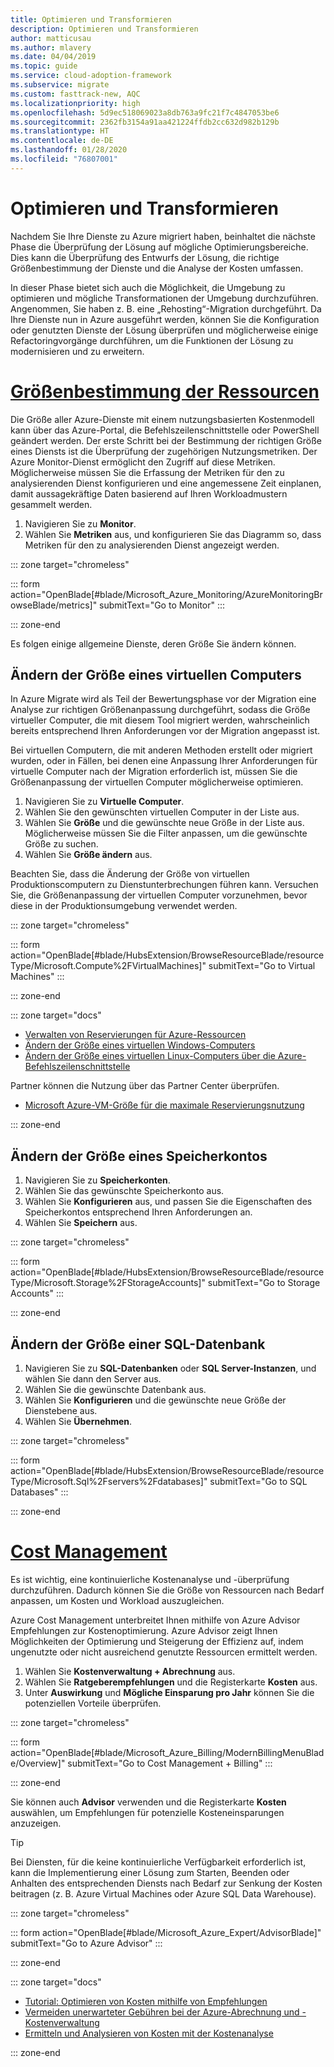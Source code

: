 ```yaml
---
title: Optimieren und Transformieren
description: Optimieren und Transformieren
author: matticusau
ms.author: mlavery
ms.date: 04/04/2019
ms.topic: guide
ms.service: cloud-adoption-framework
ms.subservice: migrate
ms.custom: fasttrack-new, AQC
ms.localizationpriority: high
ms.openlocfilehash: 5d9ec518069023a8db763a9fc21f7c4847053be6
ms.sourcegitcommit: 2362fb3154a91aa421224ffdb2cc632d982b129b
ms.translationtype: HT
ms.contentlocale: de-DE
ms.lasthandoff: 01/28/2020
ms.locfileid: "76807001"
---
```

# <a name="optimize-and-transform"></a>Optimieren und Transformieren

Nachdem Sie Ihre Dienste zu Azure migriert haben, beinhaltet die nächste Phase die Überprüfung der Lösung auf mögliche Optimierungsbereiche. Dies kann die Überprüfung des Entwurfs der Lösung, die richtige Größenbestimmung der Dienste und die Analyse der Kosten umfassen.

In dieser Phase bietet sich auch die Möglichkeit, die Umgebung zu optimieren und mögliche Transformationen der Umgebung durchzuführen. Angenommen, Sie haben z. B. eine „Rehosting“-Migration durchgeführt. Da Ihre Dienste nun in Azure ausgeführt werden, können Sie die Konfiguration oder genutzten Dienste der Lösung überprüfen und möglicherweise einige Refactoringvorgänge durchführen, um die Funktionen der Lösung zu modernisieren und zu erweitern.

# <a name="right-size-assetstaboptimize"></a>[Größenbestimmung der Ressourcen](#tab/optimize)

Die Größe aller Azure-Dienste mit einem nutzungsbasierten Kostenmodell kann über das Azure-Portal, die Befehlszeilenschnittstelle oder PowerShell geändert werden. Der erste Schritt bei der Bestimmung der richtigen Größe eines Diensts ist die Überprüfung der zugehörigen Nutzungsmetriken. Der Azure Monitor-Dienst ermöglicht den Zugriff auf diese Metriken. Möglicherweise müssen Sie die Erfassung der Metriken für den zu analysierenden Dienst konfigurieren und eine angemessene Zeit einplanen, damit aussagekräftige Daten basierend auf Ihren Workloadmustern gesammelt werden.

1. Navigieren Sie zu **Monitor**.
1. Wählen Sie **Metriken** aus, und konfigurieren Sie das Diagramm so, dass Metriken für den zu analysierenden Dienst angezeigt werden.

::: zone target="chromeless"

::: form action="OpenBlade[#blade/Microsoft_Azure_Monitoring/AzureMonitoringBrowseBlade/metrics]" submitText="Go to Monitor" :::

::: zone-end

Es folgen einige allgemeine Dienste, deren Größe Sie ändern können.

## <a name="resize-a-virtual-machine"></a>Ändern der Größe eines virtuellen Computers

In Azure Migrate wird als Teil der Bewertungsphase vor der Migration eine Analyse zur richtigen Größenanpassung durchgeführt, sodass die Größe virtueller Computer, die mit diesem Tool migriert werden, wahrscheinlich bereits entsprechend Ihren Anforderungen vor der Migration angepasst ist.

Bei virtuellen Computern, die mit anderen Methoden erstellt oder migriert wurden, oder in Fällen, bei denen eine Anpassung Ihrer Anforderungen für virtuelle Computer nach der Migration erforderlich ist, müssen Sie die Größenanpassung der virtuellen Computer möglicherweise optimieren.

1. Navigieren Sie zu **Virtuelle Computer**.
1. Wählen Sie den gewünschten virtuellen Computer in der Liste aus.
1. Wählen Sie **Größe** und die gewünschte neue Größe in der Liste aus. Möglicherweise müssen Sie die Filter anpassen, um die gewünschte Größe zu suchen.
1. Wählen Sie **Größe ändern** aus.

Beachten Sie, dass die Änderung der Größe von virtuellen Produktionscomputern zu Dienstunterbrechungen führen kann. Versuchen Sie, die Größenanpassung der virtuellen Computer vorzunehmen, bevor diese in der Produktionsumgebung verwendet werden.


::: zone target="chromeless"

::: form action="OpenBlade[#blade/HubsExtension/BrowseResourceBlade/resourceType/Microsoft.Compute%2FVirtualMachines]" submitText="Go to Virtual Machines" :::

::: zone-end

::: zone target="docs"

- [Verwalten von Reservierungen für Azure-Ressourcen](https://docs.microsoft.com/azure/billing/billing-manage-reserved-vm-instance)
- [Ändern der Größe eines virtuellen Windows-Computers](https://docs.microsoft.com/azure/virtual-machines/windows/resize-vm)
- [Ändern der Größe eines virtuellen Linux-Computers über die Azure-Befehlszeilenschnittstelle](https://docs.microsoft.com/azure/virtual-machines/linux/change-vm-size)

Partner können die Nutzung über das Partner Center überprüfen.

- [Microsoft Azure-VM-Größe für die maximale Reservierungsnutzung](https://docs.microsoft.com/partner-center/azure-usage)

::: zone-end

## <a name="resize-a-storage-account"></a>Ändern der Größe eines Speicherkontos

1. Navigieren Sie zu **Speicherkonten**.
1. Wählen Sie das gewünschte Speicherkonto aus.
1. Wählen Sie **Konfigurieren** aus, und passen Sie die Eigenschaften des Speicherkontos entsprechend Ihren Anforderungen an.
1. Wählen Sie **Speichern** aus.

::: zone target="chromeless"

::: form action="OpenBlade[#blade/HubsExtension/BrowseResourceBlade/resourceType/Microsoft.Storage%2FStorageAccounts]" submitText="Go to Storage Accounts" :::

::: zone-end

## <a name="resize-a-sql-database"></a>Ändern der Größe einer SQL-Datenbank

1. Navigieren Sie zu **SQL-Datenbanken** oder **SQL Server-Instanzen**, und wählen Sie dann den Server aus.
1. Wählen Sie die gewünschte Datenbank aus.
1. Wählen Sie **Konfigurieren** und die gewünschte neue Größe der Dienstebene aus.
1. Wählen Sie **Übernehmen**.

::: zone target="chromeless"

::: form action="OpenBlade[#blade/HubsExtension/BrowseResourceBlade/resourceType/Microsoft.Sql%2Fservers%2Fdatabases]" submitText="Go to SQL Databases" :::

::: zone-end

# <a name="cost-managementtabmanagecost"></a>[Cost Management](#tab/ManageCost)

Es ist wichtig, eine kontinuierliche Kostenanalyse und -überprüfung durchzuführen. Dadurch können Sie die Größe von Ressourcen nach Bedarf anpassen, um Kosten und Workload auszugleichen.

Azure Cost Management unterbreitet Ihnen mithilfe von Azure Advisor Empfehlungen zur Kostenoptimierung. Azure Advisor zeigt Ihnen Möglichkeiten der Optimierung und Steigerung der Effizienz auf, indem ungenutzte oder nicht ausreichend genutzte Ressourcen ermittelt werden.

1. Wählen Sie **Kostenverwaltung + Abrechnung** aus.
1. Wählen Sie **Ratgeberempfehlungen** und die Registerkarte **Kosten** aus.
1. Unter **Auswirkung** und **Mögliche Einsparung pro Jahr** können Sie die potenziellen Vorteile überprüfen.

::: zone target="chromeless"

::: form action="OpenBlade[#blade/Microsoft_Azure_Billing/ModernBillingMenuBlade/Overview]" submitText="Go to Cost Management + Billing" :::

::: zone-end

Sie können auch **Advisor** verwenden und die Registerkarte **Kosten** auswählen, um Empfehlungen für potenzielle Kosteneinsparungen anzuzeigen.

> [!TIP]
> Bei Diensten, für die keine kontinuierliche Verfügbarkeit erforderlich ist, kann die Implementierung einer Lösung zum Starten, Beenden oder Anhalten des entsprechenden Diensts nach Bedarf zur Senkung der Kosten beitragen (z. B. Azure Virtual Machines oder Azure SQL Data Warehouse).
>

::: zone target="chromeless"

::: form action="OpenBlade[#blade/Microsoft_Azure_Expert/AdvisorBlade]" submitText="Go to Azure Advisor" :::

::: zone-end

::: zone target="docs"

- [Tutorial: Optimieren von Kosten mithilfe von Empfehlungen](https://docs.microsoft.com/azure/cost-management/tutorial-acm-opt-recommendations)
- [Vermeiden unerwarteter Gebühren bei der Azure-Abrechnung und -Kostenverwaltung](https://docs.microsoft.com/azure/billing/billing-getting-started)
- [Ermitteln und Analysieren von Kosten mit der Kostenanalyse](https://docs.microsoft.com/azure/cost-management/quick-acm-cost-analysis)

::: zone-end
